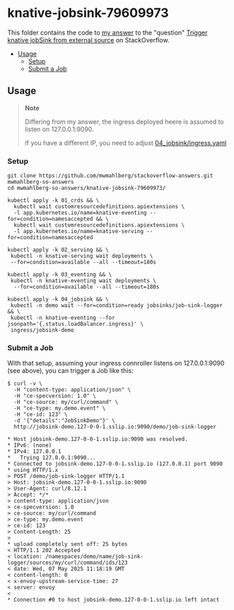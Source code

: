 knative-jobsink-79609973
========================

This folder contains the code to [my answer][myanswer] to the "question"
[Trigger knative jobSink from external source][question] on StackOverflow.

- [Usage](#usage)
  - [Setup](#setup)
  - [Submit a Job](#submit-a-job)


Usage
-----

> **Note**
>
> Differing from my answer, the ingress deployed heere
> is assumed to listen on 127.0.0.1:9090.
>
> If you have a different IP, you need to adjust [04_jobsink/ingress.yaml](./04_jobsink/ingress.yaml?plain=1#L8)

### Setup

```plaintext
git clone https://github.com/mwmahlberg/stackoverflow-answers.git mwmahlberg-so-answers
cd mwmahlberg-so-answers/knative-jobsink-79609973/

kubectl apply -k 01_crds && \
  kubectl wait customresourcedefinitions.apiextensions \
  -l app.kubernetes.io/name=knative-eventing --for=condition=namesaccepted && \
  kubectl wait customresourcedefinitions.apiextensions \
  -l app.kubernetes.io/name=knative-serving --for=condition=namesaccepted

kubectl apply -k 02_serving && \
 kubectl -n knative-serving wait deployments \
 --for=condition=available --all --timeout=180s

kubectl apply -k 03_eventing && \
 kubectl -n knative-eventing wait deployments \
  --for=condition=available --all --timeout=180s

kubectl apply -k 04_jobsink && \
 kubectl -n demo wait --for=condition=ready jobsinks/job-sink-logger && \
 kubectl -n knative-eventing --for jsonpath='{.status.loadBalancer.ingress}' \
 ingress/jobsink-demo
```

### Submit a Job

With that setup, assuming your ingress connroller listens on 127.0.0.1:9090
(see above), you can trigger a Job like this:

```plaintext
$ curl -v \
  -H "content-type: application/json" \
  -H "ce-specversion: 1.0" \
  -H "ce-source: my/curl/command" \
  -H "ce-type: my.demo.event" \
  -H "ce-id: 123" \
  -d '{"details":"JobSinkDemo"}' \ 
  http://jobsink-demo.127-0-0-1.sslip.io:9090/demo/job-sink-logger

* Host jobsink-demo.127-0-0-1.sslip.io:9090 was resolved.
* IPv6: (none)
* IPv4: 127.0.0.1
*   Trying 127.0.0.1:9090...
* Connected to jobsink-demo.127-0-0-1.sslip.io (127.0.0.1) port 9090
* using HTTP/1.x
> POST /demo/job-sink-logger HTTP/1.1
> Host: jobsink-demo.127-0-0-1.sslip.io:9090
> User-Agent: curl/8.12.1
> Accept: */*
> content-type: application/json
> ce-specversion: 1.0
> ce-source: my/curl/command
> ce-type: my.demo.event
> ce-id: 123
> Content-Length: 25
> 
* upload completely sent off: 25 bytes
< HTTP/1.1 202 Accepted
< location: /namespaces/demo/name/job-sink-logger/sources/my/curl/command/ids/123
< date: Wed, 07 May 2025 11:18:19 GMT
< content-length: 0
< x-envoy-upstream-service-time: 27
< server: envoy
< 
* Connection #0 to host jobsink-demo.127-0-0-1.sslip.io left intact
```  

[myanswer]: https://stackoverflow.com/a/79610285/1296707
[question]: https://stackoverflow.com/questions/79609973/trigger-knative-jobsink-from-external-source/79610285#79610285
